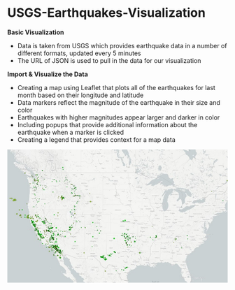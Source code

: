 # USGS-Earthquakes-Visualization

**Basic Visualization**
* Data is taken from USGS which provides earthquake data in a number of different formats, updated every 5 minutes
* The URL of JSON is used to pull in the data for our visualization

**Import & Visualize the Data**
* Creating a map using Leaflet that plots all of the earthquakes for last month based on their longitude and latitude
* Data markers reflect the magnitude of the earthquake in their size and color
* Earthquakes with higher magnitudes appear larger and darker in color
* Including popups that provide additional information about the earthquake when a marker is clicked
* Creating a legend that provides context for a map data

![GitHub Logo](/images/Markdown-image.jpg)
